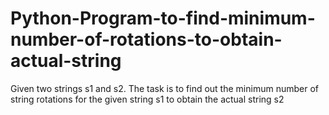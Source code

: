 # Python-Program-to-find-minimum-number-of-rotations-to-obtain-actual-string

Given two strings s1 and s2. The task is to find out the minimum number of string rotations for the given string s1 to obtain the actual string s2

